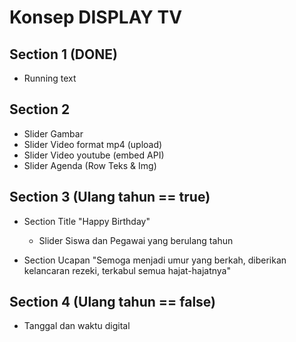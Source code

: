 # Konsep DISPLAY TV

## Section 1 (DONE)

- Running text

## Section 2

- Slider Gambar
- Slider Video format mp4 (upload)
- Slider Video youtube (embed API)
- Slider Agenda (Row Teks & Img)

## Section 3 (Ulang tahun == true)

- Section Title "Happy Birthday"

  - Slider Siswa dan Pegawai yang berulang tahun

- Section Ucapan "Semoga menjadi umur yang berkah, diberikan kelancaran rezeki, terkabul semua hajat-hajatnya"

## Section 4 (Ulang tahun == false)

- Tanggal dan waktu digital
